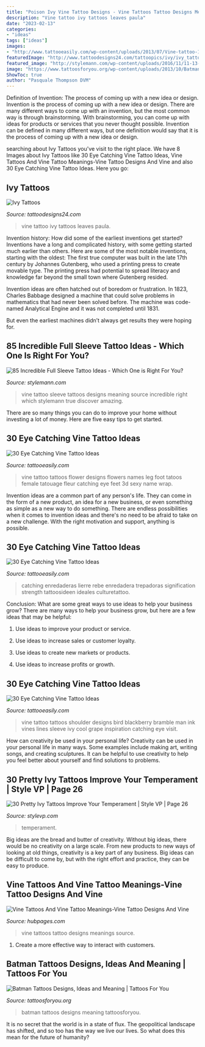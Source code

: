 ```yaml
---
title: "Poison Ivy Vine Tattoo Designs - Vine Tattoos Tattoo Designs Meanings Source"
description: "Vine tattoo ivy tattoos leaves paula"
date: "2023-02-13"
categories:
- "ideas"
tags: ["ideas"]
images:
- "http://www.tattooeasily.com/wp-content/uploads/2013/07/Vine-tattoo-10.jpg"
featuredImage: "http://www.tattoodesigns24.com/tattoopics/ivy/ivy_tattoo_3.jpg"
featured_image: "http://stylemann.com/wp-content/uploads/2016/11/11-13-650x650.jpg"
image: "https://www.tattoosforyou.org/wp-content/uploads/2013/10/Batman-Tattoos-Images.jpg"
ShowToc: true
author: "Pasquale Thompson DVM"
---
```



Definition of Invention: The process of coming up with a new idea or design.
Invention is the process of coming up with a new idea or design. There are many different ways to come up with an invention, but the most common way is through brainstorming. With brainstorming, you can come up with ideas for products or services that you never thought possible. Invention can be defined in many different ways, but one definition would say that it is the process of coming up with a new idea or design.

	

		
searching about Ivy Tattoos you've visit to the right place. We have 8 Images about Ivy Tattoos like 30 Eye Catching Vine Tattoo Ideas, Vine Tattoos And Vine Tattoo Meanings-Vine Tattoo Designs And Vine and also 30 Eye Catching Vine Tattoo Ideas. Here you go:
		
    
## Ivy Tattoos

<img loading=lazy src="http://www.tattoodesigns24.com/tattoopics/ivy/ivy_tattoo_3.jpg" onerror="this.onerror=null;this.src='https://tse2.mm.bing.net/th?id=OIP.Fn-oKSXDZ8Rxb3zB6uBLBwHaJz&amp;pid=15.1';" alt="Ivy Tattoos">

_Source: tattoodesigns24.com_

>vine tattoo ivy tattoos leaves paula. 

	

Invention history: How did some of the earliest inventions get started?
Inventions have a long and complicated history, with some getting started much earlier than others. Here are some of the most notable inventions, starting with the oldest:
The first true computer was built in the late 17th century by Johannes Gutenberg, who used a printing press to create movable type. The printing press had potential to spread literacy and knowledge far beyond the small town where Gutenberg resided.

Invention ideas are often hatched out of boredom or frustration. In 1823, Charles Babbage designed a machine that could solve problems in mathematics that had never been solved before. The machine was code-named Analytical Engine and it was not completed until 1831.

But even the earliest machines didn’t always get results they were hoping for.

    
## 85 Incredible Full Sleeve Tattoo Ideas - Which One Is Right For You?

<img loading=lazy src="http://stylemann.com/wp-content/uploads/2016/11/11-13-650x650.jpg" onerror="this.onerror=null;this.src='https://tse2.mm.bing.net/th?id=OIP.weXJhQCLKAVXGmTd_P6odAHaHa&amp;pid=15.1';" alt="85 Incredible Full Sleeve Tattoo Ideas - Which One is Right For You?">

_Source: stylemann.com_

>vine tattoo sleeve tattoos designs meaning source incredible right which stylemann true discover amazing. 

	

There are so many things you can do to improve your home without investing a lot of money. Here are five easy tips to get started.

    
## 30 Eye Catching Vine Tattoo Ideas

<img loading=lazy src="http://www.tattooeasily.com/wp-content/uploads/2013/07/Vine-tattoo-12.jpg" onerror="this.onerror=null;this.src='https://tse3.mm.bing.net/th?id=OIP.MluMDMVfoA4Ab1jJ6xIFjgHaPD&amp;pid=15.1';" alt="30 Eye Catching Vine Tattoo Ideas">

_Source: tattooeasily.com_

>vine tattoo tattoos flower designs flowers names leg foot tatoos female tatouage fleur catching eye feet 3d sexy name wrap. 

	

Invention ideas are a common part of any person's life. They can come in the form of a new product, an idea for a new business, or even something as simple as a new way to do something. There are endless possibilities when it comes to invention ideas and there's no need to be afraid to take on a new challenge. With the right motivation and support, anything is possible.

    
## 30 Eye Catching Vine Tattoo Ideas

<img loading=lazy src="https://www.tattooeasily.com/wp-content/uploads/2013/07/Vine-tattoo-28.jpg" onerror="this.onerror=null;this.src='https://tse3.mm.bing.net/th?id=OIP.30ywC8crVTNMxTlALRnWgQHaJ4&amp;pid=15.1';" alt="30 Eye Catching Vine Tattoo Ideas">

_Source: tattooeasily.com_

>catching enredaderas lierre rebe enredadera trepadoras signification strength tattoosideen ideales culturetattoo. 

	

Conclusion: What are some great ways to use ideas to help your business grow?
There are many ways to help your business grow, but here are a few ideas that may be helpful:
1. Use ideas to improve your product or service.

2. Use ideas to increase sales or customer loyalty.

3. Use ideas to create new markets or products.

4. Use ideas to increase profits or growth.

    
## 30 Eye Catching Vine Tattoo Ideas

<img loading=lazy src="http://www.tattooeasily.com/wp-content/uploads/2013/07/Vine-tattoo-10.jpg" onerror="this.onerror=null;this.src='https://tse1.mm.bing.net/th?id=OIP.ISWI_qGfpmw_xpl4xF8fpwHaJ-&amp;pid=15.1';" alt="30 Eye Catching Vine Tattoo Ideas">

_Source: tattooeasily.com_

>vine tattoo tattoos shoulder designs bird blackberry bramble man ink vines lines sleeve ivy cool grape inspiration catching eye visit. 

	

How can creativity be used in your personal life?
Creativity can be used in your personal life in many ways. Some examples include making art, writing songs, and creating sculptures. It can be helpful to use creativity to help you feel better about yourself and find solutions to problems.

    
## 30 Pretty Ivy Tattoos Improve Your Temperament | Style VP | Page 26

<img loading=lazy src="http://www.stylevp.com/wp-content/uploads/2020/10/26-Ivy-Tattoos.jpg" onerror="this.onerror=null;this.src='https://tse4.mm.bing.net/th?id=OIP.MZYgk5A8pVZWUjMGZUDYiQHaI3&amp;pid=15.1';" alt="30 Pretty Ivy Tattoos Improve Your Temperament | Style VP | Page 26">

_Source: stylevp.com_

>temperament. 

	

Big ideas are the bread and butter of creativity. Without big ideas, there would be no creativity on a large scale. From new products to new ways of looking at old things, creativity is a key part of any business. Big ideas can be difficult to come by, but with the right effort and practice, they can be easy to produce.

    
## Vine Tattoos And Vine Tattoo Meanings-Vine Tattoo Designs And Vine

<img loading=lazy src="https://usercontent1.hubstatic.com/6435708.jpg" onerror="this.onerror=null;this.src='https://tse1.mm.bing.net/th?id=OIP.v_62Yj8tYiavK9mRyJDfTgHaJI&amp;pid=15.1';" alt="Vine Tattoos And Vine Tattoo Meanings-Vine Tattoo Designs And Vine">

_Source: hubpages.com_

>vine tattoos tattoo designs meanings source. 

	

1. Create a more effective way to interact with customers.

    
## Batman Tattoos Designs, Ideas And Meaning | Tattoos For You

<img loading=lazy src="https://www.tattoosforyou.org/wp-content/uploads/2013/10/Batman-Tattoos-Images.jpg" onerror="this.onerror=null;this.src='https://tse2.mm.bing.net/th?id=OIP.lCuDl_XwT3n4ux0sthNk8gHaJ6&amp;pid=15.1';" alt="Batman Tattoos Designs, Ideas and Meaning | Tattoos For You">

_Source: tattoosforyou.org_

>batman tattoos designs meaning tattoosforyou. 

	

It is no secret that the world is in a state of flux. The geopolitical landscape has shifted, and so too has the way we live our lives. So what does this mean for the future of humanity? 

